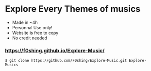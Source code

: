 # Explore Every Themes of musics

- Made in ~4h
- Personnal Use only!
- Website is free to copy
- No credit needed

### https://f0shing.github.io/Explore-Music/

```
$ git clone https://github.com/F0shing/Explore-Music.git Explore-Musics
```
